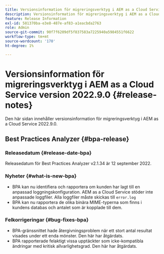 ```yaml
---
title: Versionsinformation för migreringsverktyg i AEM as a Cloud Service version 2022.9.0
description: Versionsinformation för migreringsverktyg i AEM as a Cloud Service version 2022.9.0
feature: Release Information
exl-id: 581370ba-e3e8-487e-af83-a1eacbda2763
role: Admin
source-git-commit: 90f7f6209df5f837583a7225940a5984551f6622
workflow-type: tm+mt
source-wordcount: '170'
ht-degree: 1%

---
```


# Versionsinformation för migreringsverktyg i AEM as a Cloud Service version 2022.9.0 {#release-notes}

Den här sidan innehåller versionsinformation för migreringsverktyg i AEM as a Cloud Service 2022.9.0.

## Best Practices Analyzer {#bpa-release}

### Releasedatum {#release-date-bpa}

Releasedatum för Best Practices Analyzer v2.1.34 är 12 september 2022.

### Nyheter {#what-is-new-bpa}

* BPA kan nu identifiera och rapportera om kunden har lagt till en anpassad loggningskonfiguration. AEM as a Cloud Service stöder inte anpassade loggfiler. Alla loggfiler måste skickas till `error.log`
* BPA kan nu rapportera de olika binära MIME-typerna som finns i kundens databas och antalet som är kopplade till dem.

### Felkorrigeringar {#bug-fixes-bpa}

* BPA-gränssnittet hade återgivningsproblem när ett stort antal resultat visades under ett enda mönster. Den här har åtgärdats.
* BPA rapporterade felaktigt vissa upptäckter som icke-kompatibla ändringar med kritisk allvarlighetsgrad. Den här har åtgärdats.
